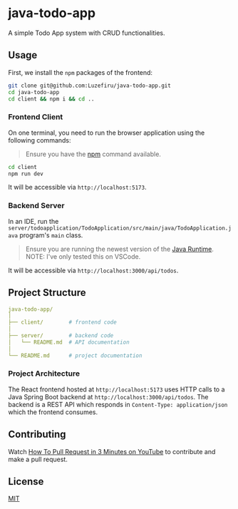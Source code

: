 # java-todo-app

A simple Todo App system with CRUD functionalities.

## Usage

First, we install the `npm` packages of the frontend:

```bash
git clone git@github.com:Luzefiru/java-todo-app.git
cd java-todo-app
cd client && npm i && cd ..
```

### Frontend Client

On one terminal, you need to run the browser application using the following commands:

> Ensure you have the [npm](https://nodejs.org/en/download) command available.

```bash
cd client
npm run dev
```

It will be accessible via `http://localhost:5173`.

### Backend Server

In an IDE, run the `server/todoapplication/TodoApplication/src/main/java/TodoApplication.java` program's `main` class.

> Ensure you are running the newest version of the [Java Runtime](https://www.java.com/en/download/manual.jsp).
> NOTE: I've only tested this on VSCode.

It will be accessible via `http://localhost:3000/api/todos`.

## Project Structure

```yaml
java-todo-app/
│
├── client/        # frontend code
│
├── server/        # backend code
│   └── README.md  # API documentation
│
└── README.md      # project documentation
```

### Project Architecture

The React frontend hosted at `http://localhost:5173` uses HTTP calls to a Java Spring Boot backend at `http://localhost:3000/api/todos`. The backend is a REST API which responds in `Content-Type: application/json` which the frontend consumes.

## Contributing

Watch [How To Pull Request in 3 Minutes on YouTube](https://www.youtube.com/watch?v=jRLGobWwA3Y) to contribute and make a pull request.

## License

[MIT](https://choosealicense.com/licenses/mit/)
